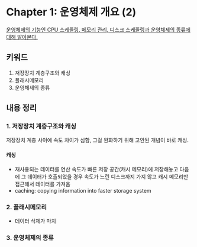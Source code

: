 # Chapter 1: 운영체제 개요 (2)
[운영체제의 기능인 CPU 스케줄링, 메모리 관리, 디스크 스케줄링과 운영체제의 종류에 대해 알아본다.](https://core.ewha.ac.kr/publicview/C0101020170308134855263835)

## 키워드
1. 저장장치 계층구조와 캐싱
2. 플래시메모리
3. 운영체제의 종류

## 내용 정리
### 1. 저장장치 계층구조와 캐싱
저장장치 계층 사이에 속도 차이가 심함, 그걸 완화하기 위해 고안된 개념이 바로 캐싱.
#### 캐싱
- 재사용되는 데이터를 연산 속도가 빠른 저장 공간(캐시 메모리)에 저장해놓고 다음에 그 데이터가 호출되었을 경우 속도가 느린 디스크까지 가지 않고 캐시 메모리만 접근해서 데이터를 가져옴
- caching: copying information into faster storage system

### 2. 플래시메모리
- 데이터 삭제가 마치 

### 3. 운영체제의 종류
